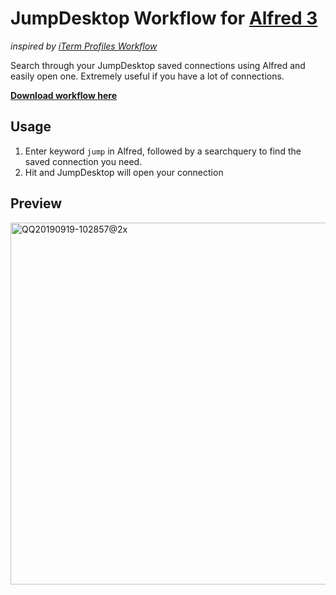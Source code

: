 JumpDesktop Workflow for [Alfred 3](http://www.alfredapp.com)
==============================

_inspired by [iTerm Profiles Workflow](https://github.com/jessedobbelaere/alfred-iterm-profiles-workflow)_

Search through your JumpDesktop saved connections using Alfred and easily open one. Extremely useful if you have a lot of connections.

**[Download workflow here](https://github.com/yaoxinghuo/alfred-jumpdesktop-connections-workflow/releases)**


## Usage
1. Enter keyword `jump` in Alfred, followed by a searchquery to find the saved connection you need.
2. Hit <enter> and JumpDesktop will open your connection

## Preview
<img width="579" alt="QQ20190919-102857@2x" src="https://user-images.githubusercontent.com/69723/65209020-558b8780-dac9-11e9-8bf4-4eadd3cb701c.png">
